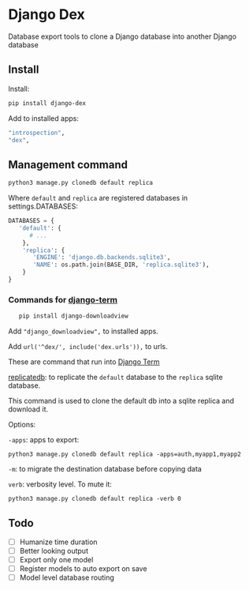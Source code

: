 # Django Dex

Database export tools to clone a Django database into another Django database

## Install
   
Install:

   ```bash
   pip install django-dex
   ``` 
   
Add to installed apps:

   ```bash
   "introspection",
   "dex",
   ``` 
   
## Management command

   ```bash
   python3 manage.py clonedb default replica
   ```
   
Where `default` and `replica` are registered databases in settings.DATABASES:

   ```python
   DATABASES = {
      'default': {
         # ...
       },
       'replica': {
          'ENGINE': 'django.db.backends.sqlite3',
          'NAME': os.path.join(BASE_DIR, 'replica.sqlite3'),
       }
   }
   ```

### Commands for [django-term](https://github.com/synw/django-term)

```bash
   pip install django-downloadview
   ```
   
Add `"django_downloadview",` to installed apps.

Add `url('^dex/', include('dex.urls')),` to urls.

These are command that run into [Django Term](https://github.com/synw/django-term)

[replicatedb](https://github.com/synw/django-terminal#commands): to replicate 
the `default` database to the `replica` sqlite database.
   
This command is used to clone the default db into a sqlite replica and download it.

Options:

`-apps`: apps to export:

   ```
   python3 manage.py clonedb default replica -apps=auth,myapp1,myapp2
   ```

`-m`: to migrate the destination database before copying data

`verb`: verbosity level. To mute it:

   ```
   python3 manage.py clonedb default replica -verb 0
   ```

## Todo

- [ ] Humanize time duration
- [ ] Better looking output
- [ ] Export only one model
- [ ] Register models to auto export on save
- [ ] Model level database routing
